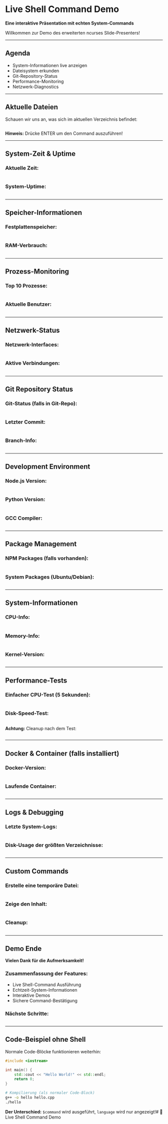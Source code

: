 # Live Shell Command Demo

**Eine interaktive Präsentation mit echten System-Commands**

Willkommen zur Demo des erweiterten ncurses Slide-Presenters!

---

## Agenda

- System-Informationen live anzeigen
- Dateisystem erkunden
- Git-Repository-Status
- Performance-Monitoring
- Netzwerk-Diagnostics

---

## Aktuelle Dateien

Schauen wir uns an, was sich im aktuellen Verzeichnis befindet:

```$ls -la
```

**Hinweis:** Drücke ENTER um den Command auszuführen!

---

## System-Zeit & Uptime

### Aktuelle Zeit:
```$date +"%Y-%m-%d %H:%M:%S"
```

### System-Uptime:
```$uptime
```

---

## Speicher-Informationen

### Festplattenspeicher:
```$df -h
```

### RAM-Verbrauch:
```$free -h
```

---

## Prozess-Monitoring

### Top 10 Prozesse:
```$ps aux | head -10
```

### Aktuelle Benutzer:
```$who
```

---

## Netzwerk-Status

### Netzwerk-Interfaces:
```$ip addr show | grep -E "inet |^[0-9]"
```

### Aktive Verbindungen:
```$netstat -tuln | head -10
```

---

## Git Repository Status

### Git-Status (falls in Git-Repo):
```$git status --short
```

### Letzter Commit:
```$git log --oneline -1
```

### Branch-Info:
```$git branch --show-current
```

---

## Development Environment

### Node.js Version:
```$node --version 2>/dev/null || echo "Node.js nicht installiert"
```

### Python Version:
```$python3 --version 2>/dev/null || echo "Python3 nicht installiert"
```

### GCC Compiler:
```$gcc --version | head -1
```

---

## Package Management

### NPM Packages (falls vorhanden):
```$npm list --depth=0 2>/dev/null | head -5 || echo "Kein npm project"
```

### System Packages (Ubuntu/Debian):
```$dpkg -l | grep -E "^ii" | wc -l
```

---

## System-Informationen

### CPU-Info:
```$lscpu | grep -E "Model name|CPU\(s\):"
```

### Memory-Info:
```$cat /proc/meminfo | grep -E "MemTotal|MemAvailable"
```

### Kernel-Version:
```$uname -r
```

---

## Performance-Tests

### Einfacher CPU-Test (5 Sekunden):
```$timeout 5s yes > /dev/null; echo "CPU-Test abgeschlossen"
```

### Disk-Speed-Test:
```$time dd if=/dev/zero of=/tmp/test bs=1M count=100 2>&1 | tail -2
```

**Achtung:** Cleanup nach dem Test:
```$rm -f /tmp/test
```

---

## Docker & Container (falls installiert)

### Docker-Version:
```$docker --version 2>/dev/null || echo "Docker nicht installiert"
```

### Laufende Container:
```$docker ps 2>/dev/null || echo "Docker daemon nicht erreichbar"
```

---

## Logs & Debugging

### Letzte System-Logs:
```$journalctl --no-pager -n 3 2>/dev/null || tail -3 /var/log/syslog 2>/dev/null || echo "Keine Log-Berechtigung"
```

### Disk-Usage der größten Verzeichnisse:
```$du -h --max-depth=1 . | sort -hr | head -5
```

---

## Custom Commands

### Erstelle eine temporäre Datei:
```$echo "Hello from $(whoami) at $(date)" > /tmp/demo.txt
```

### Zeige den Inhalt:
```$cat /tmp/demo.txt
```

### Cleanup:
```$rm /tmp/demo.txt && echo "Temporäre Datei gelöscht"
```

---

## Demo Ende

**Vielen Dank für die Aufmerksamkeit!**

### Zusammenfassung der Features:
- Live Shell-Command Ausführung
- Echtzeit-System-Informationen  
- Interaktive Demos
- Sichere Command-Bestätigung

### Nächste Schritte:
```$echo "Viel Spaß beim Experimentieren mit dem Slide-Presenter!"
```

---

## Code-Beispiel ohne Shell

Normale Code-Blöcke funktionieren weiterhin:

```cpp
#include <iostream>

int main() {
    std::cout << "Hello World!" << std::endl;
    return 0;
}
```

```bash
# Kompilierung (als normaler Code-Block)
g++ -o hello hello.cpp
./hello
```

**Der Unterschied:** ```$command``` wird ausgeführt, ```language``` wird nur angezeigt!# 🚀 Live Shell Command Demo
